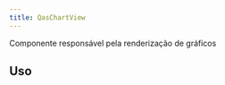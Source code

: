 ```yaml
---
title: QasChartView
---
```


Componente responsável pela renderização de gráficos

<doc-api file="chart-view/QasChartView" name="QasChartView" />

## Uso
<doc-example file="QasChartView/Bar" title="Bar" />
<doc-example file="QasChartView/Doughnut" title="Doughnut" />
<doc-example file="QasChartView/Line" title="Line" />
